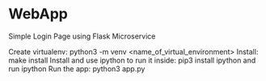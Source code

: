 # WebApp
Simple Login Page using Flask Microservice

Create virtualenv: python3 -m venv <name_of_virtual_environment>
Install: make install
Install and use ipython to run it inside: pip3 install ipython and run ipython
Run the app: python3 app.py

